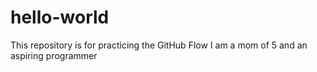 # hello-world
This repository is for practicing the GitHub Flow 
I am a mom of 5 and an aspiring programmer
